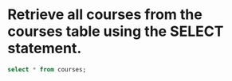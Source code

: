 #  Retrieve all courses from the courses table using the SELECT statement. 

```sql
select * from courses;
```